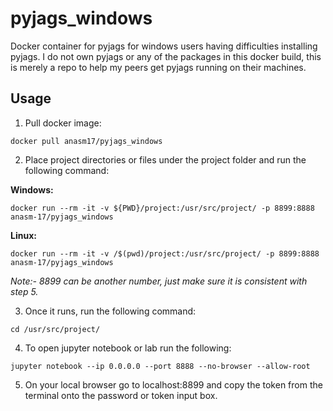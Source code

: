 # pyjags_windows
Docker container for pyjags for windows users having difficulties installing pyjags. I do not own pyjags or any of the packages in this docker build, this is merely a repo to help my peers get pyjags running on their machines.

## Usage
1. Pull docker image: 
```
docker pull anasm17/pyjags_windows
```

2. Place project directories or files under the project folder and run the following command:

**Windows:**
```
docker run --rm -it -v ${PWD}/project:/usr/src/project/ -p 8899:8888 anasm-17/pyjags_windows
```
**Linux:**
```
docker run --rm -it -v /$(pwd)/project:/usr/src/project/ -p 8899:8888 anasm-17/pyjags_windows
```
*Note:- 8899 can be another number, just make sure it is consistent with step 5.*

3. Once it runs, run the following command:

```
cd /usr/src/project/
```

4. To open jupyter notebook or lab run the following:

```
jupyter notebook --ip 0.0.0.0 --port 8888 --no-browser --allow-root
```

5. On your local browser go to localhost:8899 and copy the token from the terminal onto the password or token input box.
